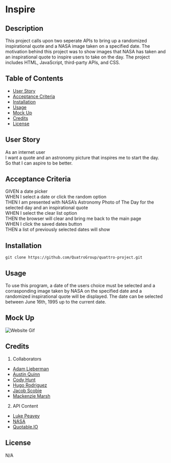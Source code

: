 # Inspire

## Description

This project calls upon two seperate APIs to bring up a randomized inspirational quote and a NASA image taken on a specified date. The motivation behind this project was to show images that NASA has taken and an inspirational quote to inspire users to take on the day. The project includes HTML, JavaScript, third-party APIs,  and CSS.

## Table of Contents
- [User Story](#user-story)
- [Acceptance Criteria](#acceptance-criteria)
- [Installation](#installation)
- [Usage](#usage)
- [Mock Up](#mock-up)
- [Credits](#credits)
- [License](#license)

## User Story

As an internet user </br>
I want a quote and an astronomy picture that inspires me to start the day.</br>
So that I can aspire to be better.</br>

## Acceptance Criteria

GIVEN a date picker </br>
WHEN I select a date or click the random option </br>
THEN I am presented with NASA’s Astronomy Photo of The Day for the selected day and an inspirational quote</br>
WHEN I select the clear list option</br>
THEN the browser will clear and bring me back to the main page</br>
WHEN I click the saved dates button</br>
THEN a list of previously selected dates will show</br>

## Installation

```
git clone https://github.com/QuatroGroup/quattro-project.git
```

## Usage

To use this program, a date of the users choice must be selected and a corrasponding image taken by NASA on the specified date and a randomized inspirational quote will be displayed. The date can be selected between June 16th, 1995 up to the current date.

## Mock Up

![Website Gif](./assets/media/Group%20Project%201.gif)

## Credits

1. Collaborators 
- [Adam Lieberman](https://github.com/AdamLebo)
- [Austin Quinn](https://github.com/Alphaquinn)
- [Cody Hunt](https://github.com/codyrhunt77)
- [Hugo Rodriguez](https://github.com/har015)
- [Jacob Scobie](https://github.com/jscobie)
- [Mackenzie Marsh](https://github.com/mcknzmrsh)
2. API Content
- [Luke Peavey](https://github.com/lukePeavey)
- [NASA](https://api.nasa.gov/)
- [Quotable.IO](https://github.com/lukePeavey/quotable)

## License 

N/A



